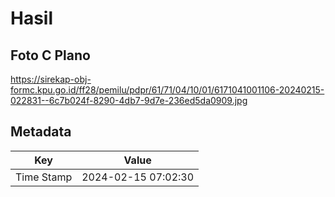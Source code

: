 # Hasil

## Foto C Plano

https://sirekap-obj-formc.kpu.go.id/ff28/pemilu/pdpr/61/71/04/10/01/6171041001106-20240215-022831--6c7b024f-8290-4db7-9d7e-236ed5da0909.jpg


## Metadata

| Key        | Value               |
| ---------- | ------------------- |
| Time Stamp | 2024-02-15 07:02:30 |



